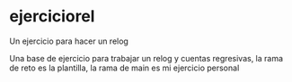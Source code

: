 # ejerciciorel
Un ejercicio para hacer un relog

Una base de ejercicio para trabajar un relog y cuentas regresivas, la rama de reto es la plantilla, la rama de main es mi ejercicio personal
